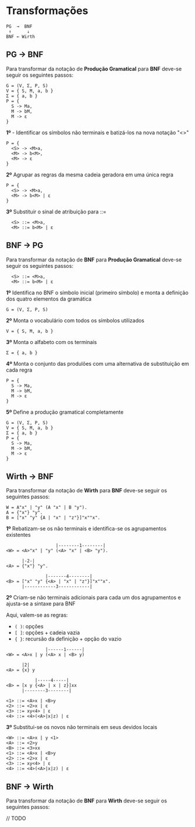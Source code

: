 # **Transformações**

```
PG  →  BNF
 ↑      ↓
BNF ← Wirth
```

## **PG -> BNF**

Para transformar da notação de **Produção Gramatical** para **BNF** deve-se seguir os seguintes passos:

```
G = (V, Σ, P, S)
V = { S, M, a, b }
Σ = { a, b }
P = {
  S -> Ma,
  M -> bM,
  M -> ε
}
```

**1º** - Identificar os símbolos não terminais e batizá-los na nova notação "<>"

```
P = {
  <S> -> <M>a,
  <M> -> b<M>,
  <M> -> ε
}
```

**2º** Agrupar as regras da mesma cadeia geradora em uma única regra

```
P = {
  <S> -> <M>a,
  <M> -> b<M> | ε
}
```

**3º** Substituir o sinal de atribuição para ::=

```
  <S> ::= <M>a,
  <M> ::= b<M> | ε
```

## **BNF -> PG**

Para transformar da notação de **BNF** para **Produção Gramatical** deve-se seguir os seguintes passos:

```
  <S> ::= <M>a,
  <M> ::= b<M> | ε
```

**1º** Identifica no BNF o símbolo inicial (primeiro símbolo) e monta a definição dos quatro elementos da gramática

```
G = (V, Σ, P, S)
``` 

**2º** Monta o vocabulário com todos os símbolos utilizados

```
V = { S, M, a, b }
```

**3º** Monta o alfabeto com os terminais

```
Σ = { a, b }
```

**4º** Monta o conjunto das produlões com uma alternativa de substituição em cada regra

```
P = {
  S -> Ma,
  M -> bM,
  M -> ε
}
```

**5º** Define a produção gramatical completamente

```
G = (V, Σ, P, S)
V = { S, M, a, b }
Σ = { a, b }
P = {
  S -> Ma,
  M -> bM,
  M -> ε
}
```

## **Wirth -> BNF**

Para transformar da notação de **Wirth** para **BNF** deve-se seguir os seguintes passos:

```
W = A"x" | "y" (A "x" | B "y").
A = {"x"} "y".
B = ["x" "y" {A | "x" | "z"}]"x""x".
```

**1º** Rebatizam-se os não terminais e identifica-se os agrupamentos existentes

```
                   |--------1--------|
<W> = <A>"x" | "y" (<A> "x" | <B> "y").

      |-2-|
<A> = {"x"} "y".

               |-------4--------|
<B> = ["x" "y" {<A> | "x" | "z"}]"x""x".
      |------------3------------|
```

**2º** Criam-se não terminais adicionais para cada um dos agrupamentos e ajusta-se a sintaxe para BNF

Aqui, valem-se as regras:
- `( )`: opções
- `[ ]`: opções + cadeia vazia
- `{ }`: recursão da definição + opção do vazio

```
               |------1------|
<W> = <A>x | y (<A> x | <B> y)

      |2|
<A> = {x} y

           |-----4-----|
<B> = [x y {<A> | x | z}]xx
      |--------3--------|

<1> ::= <A>x | <B>y
<2> ::= <2>x | ε
<3> ::= xy<4> | ε
<4> ::= <4>(<A>|x|z) | ε
```

**3º** Substitui-se os novos não terminais em seus devidos locais

```
<W> ::= <A>x | y <1>
<A> ::= <2>y
<B> ::= <3>xx
<1> ::= <A>x | <B>y
<2> ::= <2>x | ε
<3> ::= xy<4> | ε
<4> ::= <4>(<A>|x|z) | ε
```

## **BNF -> Wirth**

Para transformar da notação de **BNF** para **Wirth** deve-se seguir os seguintes passos:

// TODO